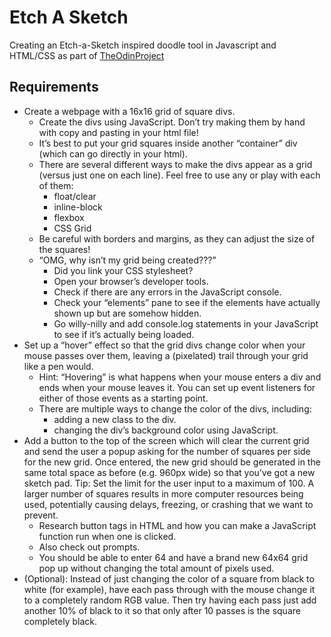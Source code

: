 # Etch A Sketch

Creating an Etch-a-Sketch inspired doodle tool in Javascript and HTML/CSS as part of [TheOdinProject](https://theodinproject.com)

## Requirements

* Create a webpage with a 16x16 grid of square divs.
  * Create the divs using JavaScript. Don’t try making them by hand with copy and pasting in your html file!
  * It’s best to put your grid squares inside another “container” div (which can go directly in your html).
  * There are several different ways to make the divs appear as a grid (versus just one on each line). Feel free to use any or play with each of them:
      * float/clear
      * inline-block
      * flexbox
      * CSS Grid
  * Be careful with borders and margins, as they can adjust the size of the squares!
  * “OMG, why isn’t my grid being created???”
      * Did you link your CSS stylesheet?
      * Open your browser’s developer tools.
      * Check if there are any errors in the JavaScript console.
      * Check your “elements” pane to see if the elements have actually shown up but are somehow hidden.
      * Go willy-nilly and add console.log statements in your JavaScript to see if it’s actually being loaded.
* Set up a “hover” effect so that the grid divs change color when your mouse passes over them, leaving a (pixelated) trail through your grid like a pen would.
  * Hint: “Hovering” is what happens when your mouse enters a div and ends when your mouse leaves it. You can set up event listeners for either of those events as a starting point.
  * There are multiple ways to change the color of the divs, including:
      * adding a new class to the div.
      * changing the div’s background color using JavaScript.
* Add a button to the top of the screen which will clear the current grid and send the user a popup asking for the number of squares per side for the new grid. Once entered, the new grid should be generated in the same total space as before (e.g. 960px wide) so that you’ve got a new sketch pad. Tip: Set the limit for the user input to a maximum of 100. A larger number of squares results in more computer resources being used, potentially causing delays, freezing, or crashing that we want to prevent.
  * Research button tags in HTML and how you can make a JavaScript function run when one is clicked.
  * Also check out prompts.
  * You should be able to enter 64 and have a brand new 64x64 grid pop up without changing the total amount of pixels used.
* (Optional): Instead of just changing the color of a square from black to white (for example), have each pass through with the mouse change it to a completely random RGB value. Then try having each pass just add another 10% of black to it so that only after 10 passes is the square completely black.

